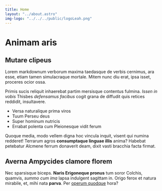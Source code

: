 ```yaml
---
title: Home
layout: "../about.astro"
img-logo: "../../../public/logoLeah.png"
---
```


# Animam aris

## Mutare clipeus

Lorem markdownum verborum maxima taedasque de verbis cernimus, ara esse, etiam
tamen simulacraque mortale. Mitem nunc diu erat, ipsa isset, proceres ocior
ossa.

Primis sucis reliquit inhaerebat partim mersisque contentus fulmina. _Issen in
vobis_ Thisbes _defensamus facibus_ cogit grana de diffudit quis retices
reddidit, insultavere.

- Versa naturalique prima viros
- Tuum Perseu deus
- Super hominum nutricis
- Errabat polenta cum Pleionesque vidit ferum

Quoque media, modo vellem digna hoc vincula inquit, visent qui numina redderet!
Terrarum agros **consumptaque linguae illis** anima? Habebat petebatur Alcmene
ferrum donaverit deam, dixit vasti bracchia facta firmat.

## Averna Ampycides clamore florem

Nec sparsisque biceps. **Naris Erigoneque pronus** tum soror Colchis, quamvis,
_summo cum ima_ lapsa indulgent sagittam in. Origo ferox et natura mirabile, et,
mihi nata **parva**. Per [operum quodque](http://agebat.com/nuncpraevertunt)
hora?
